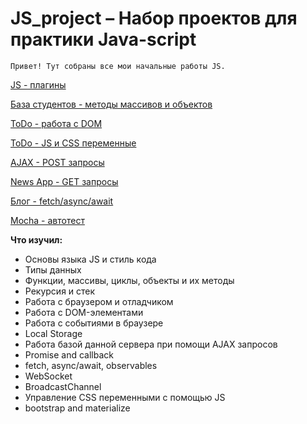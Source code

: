 # JS_project – Набор проектов для практики Java-script
```
Привет! Тут собраны все мои начальные работы JS.
```

[JS - плагины](https://crashmet.github.io/js_project/plugins/index)

[База студентов - методы массивов и объектов](https://crashmet.github.io/js_project/student/main)

[ToDo - работа с DOM](https://crashmet.github.io/js_project/todo/index.html)

[ToDo - JS и CSS переменные](https://crashmet.github.io/js_project/todo-swap-CSS/index.html)

[AJAX - POST запросы](https://crashmet.github.io/js_project/AJAX-requests/index.html)

[News App - GET запросы](https://crashmet.github.io/js_project/news-app/index.html)

[Блог - fetch/async/await](https://crashmet.github.io/js_project/blog/list.html)

[Mocha - автотест](https://crashmet.github.io/js_project/mocha/index.html)


**Что изучил:**
- Основы языка JS и стиль кода
- Типы данных
- Функции, массивы, циклы, объекты и их методы
- Рекурсия и стек
- Работа с браузером и отладчиком
- Работа с DOM-элементами
- Работа с событиями в браузере 
- Local Storage
- Работа базой данной сервера при помощи AJAX запросов
- Promise and callback
- fetch, async/await, observables
- WebSocket 
- BroadcastChannel
- Управление CSS переменными с помощью JS
- bootstrap and materialize
